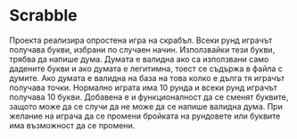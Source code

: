 # Scrabble
Проекта реализира опростена игра на скрабъл. Всеки рунд играчът получава букви, избрани по случаен начин. Използвайки тези букви, трябва да напише дума. Думата е валидна ако са използвани само дадените букви и ако думата е легитимна, тоест се съдържа в файла с думите. Ако думата е валидна на база на това колко е дълга тя играчът получава точки. Нормално играта има 10 рунда и всеки рунд играчът получава 10 букви. Добавена е и функционалност да се сменят буквите, защото може да се случи да не може да се напише валидна дума. При желание на играча да се промени бройката на рундовете или буквите има възможност да се промени. 
